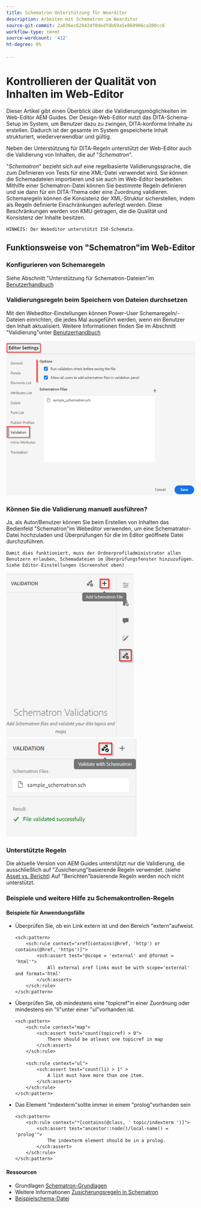 ```yaml
---
title: Schematron-Unterstützung für Wearditor
description: Arbeiten mit Schematron im Wearditor
source-git-commit: 2a036ec628424f0dedfdb69a5e860906ca100cc6
workflow-type: tm+mt
source-wordcount: '412'
ht-degree: 0%

---
```



# Kontrollieren der Qualität von Inhalten im Web-Editor

Dieser Artikel gibt einen Überblick über die Validierungsmöglichkeiten im Web-Editor AEM Guides.
Der Design-Web-Editor nutzt das DITA-Schema-Setup im System, um Benutzer dazu zu zwingen, DITA-konforme Inhalte zu erstellen. Dadurch ist der gesamte im System gespeicherte Inhalt strukturiert, wiederverwendbar und gültig.

Neben der Unterstützung für DITA-Regeln unterstützt der Web-Editor auch die Validierung von Inhalten, die auf &quot;*Schematron*&quot;.

&quot;*Schematron*&quot; bezieht sich auf eine regelbasierte Validierungssprache, die zum Definieren von Tests für eine XML-Datei verwendet wird. Sie können die Schemadateien importieren und sie auch im Web-Editor bearbeiten. Mithilfe einer Schematron-Datei können Sie bestimmte Regeln definieren und sie dann für ein DITA-Thema oder eine Zuordnung validieren. Schemaregeln können die Konsistenz der XML-Struktur sicherstellen, indem als Regeln definierte Einschränkungen auferlegt werden. Diese Beschränkungen werden von KMU getragen, die die Qualität und Konsistenz der Inhalte besitzen.

    HINWEIS: Der Webeditor unterstützt ISO-Schemata.


## Funktionsweise von &quot;Schematron&quot;im Web-Editor

### Konfigurieren von Schemaregeln

Siehe Abschnitt &quot;Unterstützung für Schematron-Dateien&quot;im [Benutzerhandbuch](https://helpx.adobe.com/content/dam/help/en/xml-documentation-solution/4-2/Adobe-Experience-Manager-Guides_UUID_User-Guide_EN.pdf#page=148)


### Validierungsregeln beim Speichern von Dateien durchsetzen

Mit den Webeditor-Einstellungen können Power-User Schemaregeln/-Dateien einrichten, die jedes Mal ausgeführt werden, wenn ein Benutzer den Inhalt aktualisiert. Weitere Informationen finden Sie im Abschnitt &quot;Validierung&quot;unter [Benutzerhandbuch](https://helpx.adobe.com/content/dam/help/en/xml-documentation-solution/4-2/Adobe-Experience-Manager-Guides_UUID_User-Guide_EN.pdf#page=58)

![Regeln aus den Einstellungen des Web-Editors festlegen](../../../assets/authoring/schematron-editorsettings-validation-tab.png)


### Können Sie die Validierung manuell ausführen?

Ja, als Autor/Benutzer können Sie beim Erstellen von Inhalten das Bedienfeld &quot;Schematron&quot;im Webeditor verwenden, um eine Schematrator-Datei hochzuladen und Überprüfungen für die im Editor geöffnete Datei durchzuführen.

    Damit dies funktioniert, muss der Ordnerprofiladministrator allen Benutzern erlauben, Schemadateien im Überprüfungsfenster hinzuzufügen. Siehe Editor-Einstellungen (Screenshot oben)

![Schematron-Datei auswählen](../../../assets/authoring/schematron-rightpanel-validation-addsch.png)
![Validierung ausführen](../../../assets/authoring/schematron-rightpanel-validation-runsch.png)


### Unterstützte Regeln

Die aktuelle Version von AEM Guides unterstützt nur die Validierung, die ausschließlich auf &quot;Zusicherung&quot;basierende Regeln verwendet. (siehe [Asset vs. Bericht](https://schematron.com/document/205.html)) Auf &quot;Berichten&quot;basierende Regeln werden noch nicht unterstützt.


### Beispiele und weitere Hilfe zu Schemakontrollen-Regeln

#### Beispiele für Anwendungsfälle

- Überprüfen Sie, ob ein Link extern ist und den Bereich &quot;extern&quot;aufweist.

   ```
   <sch:pattern>
       <sch:rule context="xref[contains(@href, 'http') or contains(@href, 'https')]">
           <sch:assert test="@scope = 'external' and @format = 'html'">
               All external xref links must be with scope='external' and format='html'
           </sch:assert>
       </sch:rule>
   </sch:pattern>
   ```

- Überprüfen Sie, ob mindestens eine &quot;topicref&quot;in einer Zuordnung oder mindestens ein &quot;li&quot;unter einer &quot;ul&quot;vorhanden ist.

   ```
   <sch:pattern>
       <sch:rule context="map">
           <sch:assert test="count(topicref) > 0">
               There should be atleast one topicref in map
           </sch:assert>
       </sch:rule>
   
       <sch:rule context="ul">
           <sch:assert test="count(li) > 1" >
               A list must have more than one item.
           </sch:assert>
       </sch:rule>
   </sch:pattern>
   ```

- Das Element &quot;indexterm&quot;sollte immer in einem &quot;prolog&quot;vorhanden sein

   ```
   <sch:pattern>
       <sch:rule context="*[contains(@class, ' topic/indexterm ')]">
           <sch:assert test="ancestor::node()/local-name() = 'prolog'">
               The indexterm element should be in a prolog.
           </sch:assert>
       </sch:rule>
   </sch:pattern>
   ```

#### Ressourcen

- Grundlagen  [Schematron-Grundlagen](https://da2022.xatapult.com/#what-is-schematron)
- Weitere Informationen [Zusicherungsregeln in Schematron](https://www.xml.com/pub/a/2003/11/12/schematron.html#Assertions)
- [Beispielschema-Datei](../../../assets/authoring/sample_schematron.sch)